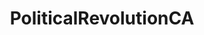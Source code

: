 ---
title: PoliticalRevolutionCA
crosslinks:
- JessicaSalans
- SandersForPresident
- LosAngeles
- political_revolution
- BasicIncome
- progressive
---